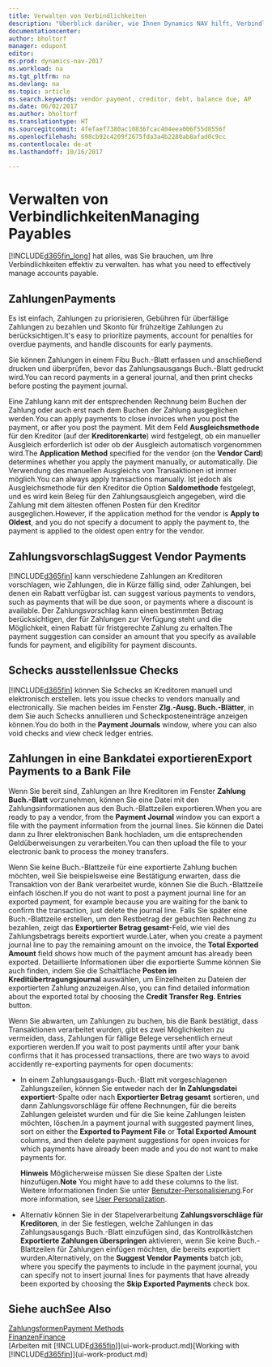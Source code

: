 ```yaml
---
title: Verwalten von Verbindlichkeiten
description: "Überblick darüber, wie Ihnen Dynamics NAV hilft, Verbindlichkeiten inklusive Kreditorenzahlungen, Gläubiger, Schulden und den fälligen Saldo zu verwalten."
documentationcenter: 
author: bholtorf
manager: edupont
editor: 
ms.prod: dynamics-nav-2017
ms.workload: na
ms.tgt_pltfrm: na
ms.devlang: na
ms.topic: article
ms.search.keywords: vendor payment, creditor, debt, balance due, AP
ms.date: 06/02/2017
ms.author: bholtorf
ms.translationtype: HT
ms.sourcegitcommit: 4fefaef7380ac10836fcac404eea006f55d8556f
ms.openlocfilehash: 698cb92c4209f2675fda3a4b2280ab8afad0c9cc
ms.contentlocale: de-at
ms.lasthandoff: 10/16/2017

---
```

# <a name="managing-payables"></a><span data-ttu-id="8093b-103">Verwalten von Verbindlichkeiten</span><span class="sxs-lookup"><span data-stu-id="8093b-103">Managing Payables</span></span>
[!INCLUDE[d365fin_long](includes/d365fin_long_md.md)]<span data-ttu-id="8093b-104"> hat alles, was Sie brauchen, um Ihre Verbindlichkeiten effektiv zu verwalten.</span><span class="sxs-lookup"><span data-stu-id="8093b-104"> has what you need to effectively manage accounts payable.</span></span>  

## <a name="payments"></a><span data-ttu-id="8093b-105">Zahlungen</span><span class="sxs-lookup"><span data-stu-id="8093b-105">Payments</span></span>
<span data-ttu-id="8093b-106">Es ist einfach, Zahlungen zu priorisieren, Gebühren für überfällige Zahlungen zu bezahlen und Skonto für frühzeitige Zahlungen zu berücksichtigen.</span><span class="sxs-lookup"><span data-stu-id="8093b-106">It's easy to prioritize payments, account for penalties for overdue payments, and handle discounts for early payments.</span></span>

<span data-ttu-id="8093b-107">Sie können Zahlungen in einem Fibu Buch.-Blatt erfassen und anschließend drucken und überprüfen, bevor das Zahlungsausgangs Buch.-Blatt gedruckt wird.</span><span class="sxs-lookup"><span data-stu-id="8093b-107">You can record payments in a general journal, and then print checks before posting the payment journal.</span></span>

<span data-ttu-id="8093b-108">Eine Zahlung kann mit der entsprechenden Rechnung beim Buchen der Zahlung oder auch erst nach dem Buchen der Zahlung ausgeglichen werden.</span><span class="sxs-lookup"><span data-stu-id="8093b-108">You can apply payments to close invoices when you post the payment, or after you post the payment.</span></span> <span data-ttu-id="8093b-109">Mit dem Feld **Ausgleichsmethode** für den Kreditor (auf der **Kreditorenkarte**) wird festgelegt, ob ein manueller Ausgleich erforderlich ist oder ob der Ausgleich automatisch vorgenommen wird.</span><span class="sxs-lookup"><span data-stu-id="8093b-109">The **Application Method** specified for the vendor (on the **Vendor Card**) determines whether you apply the payment manually, or automatically.</span></span> <span data-ttu-id="8093b-110">Die Verwendung des manuellen Ausgleichs von Transaktionen ist immer möglich.</span><span class="sxs-lookup"><span data-stu-id="8093b-110">You can always apply transactions manually.</span></span> <span data-ttu-id="8093b-111">Ist jedoch als Ausgleichsmethode für den Kreditor die Option **Saldomethode** festgelegt, und es wird kein Beleg für den Zahlungsausgleich angegeben, wird die Zahlung mit dem ältesten offenen Posten für den Kreditor ausgeglichen.</span><span class="sxs-lookup"><span data-stu-id="8093b-111">However, if the application method for the vendor is **Apply to Oldest**, and you do not specify a document to apply the payment to, the payment is applied to the oldest open entry for the vendor.</span></span>

## <a name="suggest-vendor-payments"></a><span data-ttu-id="8093b-112">Zahlungsvorschlag</span><span class="sxs-lookup"><span data-stu-id="8093b-112">Suggest Vendor Payments</span></span>
[!INCLUDE[d365fin](includes/d365fin_md.md)]<span data-ttu-id="8093b-113"> kann verschiedene Zahlungen an Kreditoren vorschlagen, wie Zahlungen, die in Kürze fällig sind, oder Zahlungen, bei denen ein Rabatt verfügbar ist.</span><span class="sxs-lookup"><span data-stu-id="8093b-113"> can suggest various payments to vendors, such as payments that will be due soon, or payments where a discount is available.</span></span> <span data-ttu-id="8093b-114">Der Zahlungsvorschlag kann einen bestimmten Betrag berücksichtigen, der für Zahlungen zur Verfügung steht und die Möglichkeit, einen Rabatt für fristgerechte Zahlung zu erhalten.</span><span class="sxs-lookup"><span data-stu-id="8093b-114">The payment suggestion can consider an amount that you specify as available funds for payment, and eligibility for payment discounts.</span></span>

## <a name="issue-checks"></a><span data-ttu-id="8093b-115">Schecks ausstellen</span><span class="sxs-lookup"><span data-stu-id="8093b-115">Issue Checks</span></span>
[!INCLUDE[d365fin](includes/d365fin_md.md)]<span data-ttu-id="8093b-116"> können Sie Schecks an Kreditoren manuell und elektronisch erstellen.</span><span class="sxs-lookup"><span data-stu-id="8093b-116"> lets you issue checks to vendors manually and electronically.</span></span> <span data-ttu-id="8093b-117">Sie machen beides im Fenster **Zlg.-Ausg. Buch.-Blätter**, in dem Sie auch Schecks annullieren und Scheckposteneinträge anzeigen können.</span><span class="sxs-lookup"><span data-stu-id="8093b-117">You do both in the **Payment Journals** window, where you can also void checks and view check ledger entries.</span></span>

## <a name="export-payments-to-a-bank-file"></a><span data-ttu-id="8093b-118">Zahlungen in eine Bankdatei exportieren</span><span class="sxs-lookup"><span data-stu-id="8093b-118">Export Payments to a Bank File</span></span>
<span data-ttu-id="8093b-119">Wenn Sie bereit sind, Zahlungen an Ihre Kreditoren im Fenster **Zahlung Buch.-Blatt** vorzunehmen, können Sie eine Datei mit den Zahlungsinformationen aus den Buch.-Blattzeilen exportieren.</span><span class="sxs-lookup"><span data-stu-id="8093b-119">When you are ready to pay a vendor, from the **Payment Journal** window you can export a file with the payment information from the journal lines.</span></span> <span data-ttu-id="8093b-120">Sie können die Datei dann zu Ihrer elektronischen Bank hochladen, um die entsprechenden Geldüberweisungen zu verarbeiten.</span><span class="sxs-lookup"><span data-stu-id="8093b-120">You can then upload the file to your electronic bank to process the money transfers.</span></span>

<span data-ttu-id="8093b-121">Wenn Sie keine Buch.-Blattzeile für eine exportierte Zahlung buchen möchten, weil Sie beispielsweise eine Bestätigung erwarten, dass die Transaktion von der Bank verarbeitet wurde, können Sie die Buch.-Blattzeile einfach löschen.</span><span class="sxs-lookup"><span data-stu-id="8093b-121">If you do not want to post a payment journal line for an exported payment, for example because you are waiting for the bank to confirm the transaction, just delete the journal line.</span></span> <span data-ttu-id="8093b-122">Falls Sie später eine Buch.-Blattzeile erstellen, um den Restbetrag der gebuchten Rechnung zu bezahlen, zeigt das **Exportierter Betrag gesamt**-Feld, wie viel des Zahlungsbetrags bereits exportiert wurde.</span><span class="sxs-lookup"><span data-stu-id="8093b-122">Later, when you create a payment journal line to pay the remaining amount on the invoice, the **Total Exported Amount** field shows how much of the payment amount has already been exported.</span></span> <span data-ttu-id="8093b-123">Detaillierte Informationen über die exportierte Summe können Sie auch finden, indem Sie die Schaltfläche **Posten im Kreditübertragungsjournal** auswählen, um Einzelheiten zu Dateien der exportierten Zahlung anzuzeigen.</span><span class="sxs-lookup"><span data-stu-id="8093b-123">Also, you can find detailed information about the exported total by choosing the **Credit Transfer Reg. Entries** button.</span></span>

<span data-ttu-id="8093b-124">Wenn Sie abwarten, um Zahlungen zu buchen, bis die Bank bestätigt, dass Transaktionen verarbeitet wurden, gibt es zwei Möglichkeiten zu vermeiden, dass, Zahlungen für fällige Belege versehentlich erneut exportieren werden.</span><span class="sxs-lookup"><span data-stu-id="8093b-124">If you wait to post payments until after your bank confirms that it has processed transactions, there are two ways to avoid accidently re-exporting payments for open documents:</span></span>  

* <span data-ttu-id="8093b-125">In einem Zahlungsausgangs-Buch.-Blatt mit vorgeschlagenen Zahlungszeilen, können Sie entweder nach der **In Zahlungsdatei exportiert**-Spalte oder nach **Exportierter Betrag gesamt** sortieren, und dann Zahlungsvorschläge für offene Rechnungen, für die bereits Zahlungen geleistet wurden und für die Sie keine Zahlungen leisten möchten, löschen.</span><span class="sxs-lookup"><span data-stu-id="8093b-125">In a payment journal with suggested payment lines, sort on either the **Exported to Payment File** or **Total Exported Amount** columns, and then delete payment suggestions for open invoices for which payments have already been made and you do not want to make payments for.</span></span>

    <span data-ttu-id="8093b-126">**Hinweis** Möglicherweise müssen Sie diese Spalten der Liste hinzufügen.</span><span class="sxs-lookup"><span data-stu-id="8093b-126">**Note** You might have to add these columns to the list.</span></span> <span data-ttu-id="8093b-127">Weitere Informationen finden Sie unter [Benutzer-Personalisierung](ui-user-personalization.md).</span><span class="sxs-lookup"><span data-stu-id="8093b-127">For more information, see [User Personalization](ui-user-personalization.md).</span></span>  
* <span data-ttu-id="8093b-128">Alternativ können Sie in der Stapelverarbeitung **Zahlungsvorschläge für Kreditoren**, in der Sie festlegen, welche Zahlungen in das Zahlungsausgangs Buch.-Blatt einzufügen sind, das Kontrollkästchen **Exportierte Zahlungen überspringen** aktivieren, wenn Sie keine Buch.-Blattzeilen für Zahlungen einfügen möchten, die bereits exportiert wurden.</span><span class="sxs-lookup"><span data-stu-id="8093b-128">Alternatively, on the **Suggest Vendor Payments** batch job, where you specify the payments to include in the payment journal, you can specify not to insert journal lines for payments that have already been exported by choosing the **Skip Exported Payments** check box.</span></span>

## <a name="see-also"></a><span data-ttu-id="8093b-129">Siehe auch</span><span class="sxs-lookup"><span data-stu-id="8093b-129">See Also</span></span>
[<span data-ttu-id="8093b-130">Zahlungsformen</span><span class="sxs-lookup"><span data-stu-id="8093b-130">Payment Methods</span></span>](finance-payment-methods.md)  
[<span data-ttu-id="8093b-131">Finanzen</span><span class="sxs-lookup"><span data-stu-id="8093b-131">Finance</span></span>](finance.md)  
<span data-ttu-id="8093b-132">[Arbeiten mit [!INCLUDE[d365fin](includes/d365fin_md.md)]](ui-work-product.md)</span><span class="sxs-lookup"><span data-stu-id="8093b-132">[Working with [!INCLUDE[d365fin](includes/d365fin_md.md)]](ui-work-product.md)</span></span>

